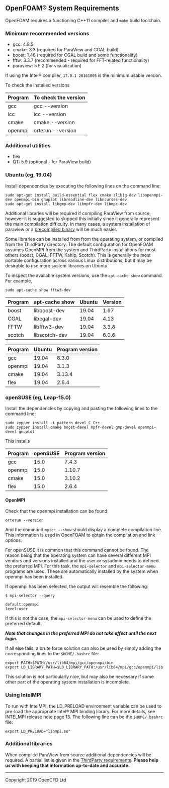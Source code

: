 ## OpenFOAM&reg; System Requirements

OpenFOAM requires a functioning C++11 compiler and `make` build toolchain.

### Minimum recommended versions

- gcc: 4.8.5
- cmake: 3.3 (required for ParaView and CGAL build)
- boost: 1.48 (required for CGAL build and some functionality)
- fftw: 3.3.7 (recommended - required for FFT-related functionality)
- paraview: 5.5.2 (for visualization)

If using the Intel&reg; compiler, `17.0.1 20161005` is the minimum
usable version.


To check the installed versions

| Program       | To check the version  |
|---------------|-----------------------|
| gcc           | gcc --version         |
| icc           | icc --version         |
| cmake         | cmake --version       |
| openmpi       | orterun --version     |



### Additional utilities

- flex
- QT: 5.9 (optional - for ParaView build)


### Ubuntu (eg, 19.04)

Install dependencies by executing the following lines on the command line:
```
sudo apt-get install build-essential flex cmake zlib1g-dev libopenmpi-dev openmpi-bin gnuplot libreadline-dev libncurses-dev
sudo apt-get install libgmp-dev libmpfr-dev libmpc-dev
```

Additional libraries will be required if compiling ParaView from
source, however it is suggested to skipped this initially since
it generally represent the main compilation difficulty.
In many cases, a system installation of paraview or a
[precompiled binary][download ParaView]
will be much easier.

Some libraries can be installed from from the operating system, or
compiled from the ThirdParty directory.
The default configuration for OpenFOAM assumes OpenMPI from the system
and ThirdParty installations for most others (boost, CGAL, FFTW,
Kahip, Scotch). This is generally the most portable configuration
across various Linux distributions, but it may be desirable to use
more system libraries on Ubuntu.

To inspect the available system versions, use the `apt-cache show`
command. For example,
```
sudo apt-cache show fftw3-dev
```

| Program   | apt-cache show  | Ubuntu  | Version |
|-----------|-----------------|---------|---------|
| boost     | libboost-dev    | 19.04   | 1.67    |
| CGAL      | libcgal-dev     | 19.04   | 4.13    |
| FFTW      | libfftw3-dev    | 19.04   | 3.3.8   |
| scotch    | libscotch-dev   | 19.04   | 6.0.6   |


| Program   | Ubuntu    | Program version |
|-----------|-----------|-----------------|
| gcc       | 19.04     | 8.3.0           |
| openmpi   | 19.04     | 3.1.3           |
| cmake     | 19.04     | 3.13.4          |
| flex      | 19.04     | 2.6.4           |


### openSUSE (eg, Leap-15.0)

Install the dependencies by copying and pasting the following lines to the command line:

```
sudo zypper install -t pattern devel_C_C++
sudo zypper install cmake boost-devel mpfr-devel gmp-devel openmpi-devel gnuplot
```

This installs

| Program   | openSUSE  | Program version |
|-----------|-----------|-----------------|
| gcc       | 15.0      | 7.4.3           |
| openmpi   | 15.0      | 1.10.7          |
| cmake     | 15.0      | 3.10.2          |
| flex      | 15.0      | 2.6.4           |


#### OpenMPI

Check that the openmpi installation can be found:
```
orterun --version
```
And the command `mpicc --show` should display a complete compilation
line. This information is used in OpenFOAM to obtain the
compilation and link options.

For openSUSE it is common that this command cannot be found.
The reason being that the operating system can have several different
MPI vendors and versions installed and the user or sysadmin needs to
defined the preferred MPI. For this task, the `mpi-selector` and
`mpi-selector-menu` programs are used. These are automatically installed
by the system when openmpi has been installed.

If openmpi has been selected, the output will resemble the following:
```
$ mpi-selector --query

default:openmpi
level:user
```
If this is not the case, the `mpi-selector-menu` can be used to define
the preferred default.

***Note that changes in the preferred MPI do not take effect until the
next login.***

If all else fails, a brute force solution can also be used by simply
adding the corresponding lines to the `$HOME/.bashrc` file:
```
export PATH=$PATH:/usr/lib64/mpi/gcc/openmpi/bin
export LD_LIBRARY_PATH=$LD_LIBRARY_PATH:/usr/lib64/mpi/gcc/openmpi/lib
```
This solution is not particularly nice, but may also be necessary if
some other part of the operating system installation is incomplete.


### Using IntelMPI

To run with IntelMPI, the LD_PRELOAD environment variable can be used
to pre-load the appropriate Intel&reg; MPI binding library. For more
details, see INTELMPI release note page 13.
The following line can be the `$HOME/.bashrc` file:
```
export LD_PRELOAD="libmpi.so"
```


### Additional libraries

When compiled ParaView from source additional dependencies will be
required.
A partial list is given in the [ThirdParty requirements][link third-require].
**Please help us with keeping that information up-to-date and accurate.**

<!-- Links -->

[page ParaView]:  http://www.paraview.org/
[download ParaView]: https://www.paraview.org/download/


<!-- OpenFOAM -->

[link openfoam-readme]: https://develop.openfoam.com/Development/OpenFOAM-plus/blob/develop/README.md
[link openfoam-config]: https://develop.openfoam.com/Development/OpenFOAM-plus/blob/develop/doc/Config.md
[link openfoam-build]: https://develop.openfoam.com/Development/OpenFOAM-plus/blob/develop/doc/Build.md
[link openfoam-require]: https://develop.openfoam.com/Development/OpenFOAM-plus/blob/develop/doc/Requirements.md
[link third-readme]: https://develop.openfoam.com/Development/ThirdParty-plus/blob/develop/README.md
[link third-build]: https://develop.openfoam.com/Development/ThirdParty-plus/blob/develop/BUILD.md
[link third-require]: https://develop.openfoam.com/Development/ThirdParty-plus/blob/develop/Requirements.md

---
Copyright 2019 OpenCFD Ltd
